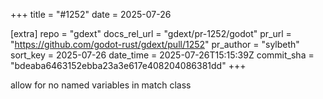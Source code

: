 +++
title = "#1252"
date = 2025-07-26

[extra]
repo = "gdext"
docs_rel_url = "gdext/pr-1252/godot"
pr_url = "https://github.com/godot-rust/gdext/pull/1252"
pr_author = "sylbeth"
sort_key = 2025-07-26
date_time = 2025-07-26T15:15:39Z
commit_sha = "bdeaba6463152ebba23a3e617e408204086381dd"
+++

allow for no named variables in match class
